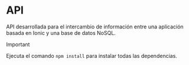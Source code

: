 # API
API desarrollada para el intercambio de información entre una aplicación basada en Ionic y una base de datos NoSQL.
>[!IMPORTANT]
>
>Ejecuta el comando `npm install` para instalar todas las dependencias.
